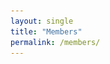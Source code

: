 ```yaml
---
layout: single
title: "Members"
permalink: /members/
---
```


<html>
<head>
    <style>
        .section-header {
            width: 100%;
            padding: 1rem;
            margin: 2rem 0 1rem 0;
            background-color: #f0f0f0;
            border-left: 4px solid #1e88e5;
            font-size: 1.5rem;
            font-weight: bold;
        }

        .members-grid {
            display: grid;
            grid-template-columns: minmax(800px, 1fr);
            gap: 2rem;
            padding: 1rem;
            max-width: 1200px;
            margin: 0 auto;
        }

        .member-card {
            display: grid;
            grid-template-columns: 200px 1fr;
            border: 1px solid #e0e0e0;
            border-radius: 8px;
            overflow: hidden;
            box-shadow: 0 2px 4px rgba(0,0,0,0.1);
            transition: transform 0.2s;
            background-color: #ffffff;
            align-items: center;
        }

        .member-card:hover {
            transform: translateY(-5px);
        }

        .member-photo {
            padding: 1rem;
            display: flex;
            align-items: center;
            justify-content: center;
            height: 100%;
        }

        .member-photo img {
            width: 100%;
            height: auto;
            max-height: 240px;
            object-fit: contain;
            border-radius: 4px;
        }

        .member-info {
            padding: 1.5rem;
            display: flex;
            flex-direction: column;
            gap: 0.5rem;
        }

        .member-info h2 {
            font-size: 1.2rem;
            margin: 0;
            color: #333;
        }

        .member-info p {
            margin: 0;
            color: #666;
        }

        .member-info a {
            color: #1e88e5;
            text-decoration: none;
        }

        .member-info a:hover {
            text-decoration: underline;
        }

        @media (max-width: 800px) {
            .members-grid {
                grid-template-columns: 1fr;
                padding: 0.5rem;
            }
            
            .member-card {
                grid-template-columns: 1fr;
            }
            
            .member-photo {
                max-width: 200px;
                margin: 0 auto;
            }
        }
    </style>
</head>
<body>
    <div class="section-header">Assistant Professor</div>
    <div class="members-grid">
        <div class="member-card">
            <div class="member-photo">
                <img src="../images/LIU.png" alt="LIU Cheng">
            </div>
            <div class="member-info">
                <h2>Prof. LIU Cheng (Assistant Professor, 2022.10-present)</h2>
                <p><strong>Ph.D:</strong> Stanford University </p>
                <p><strong>Msc:</strong> Stanford University </p>
                <p><strong>B.E:</strong> Nanjing University of Aeronautics and Astronautics</p>
                <p><strong>Email:</strong> cliu647@cityu.edu.hk</p>
                <p><strong>Personal website:</strong> <a href="https://www.cityu.edu.hk/stfprofile/ChengLiu.htm" target="_blank">https://www.cityu.edu.hk/stfprofile/ChengLiu.htm/</a></p>
            </div>
        </div>
    </div>

    <div class="section-header">Postdoctoral Fellows</div>
    <div class="members-grid">
        <div class="member-card">
            <div class="member-photo">
                <img src=../images/LSF.png" alt="LI Shufei">
            </div>
            <div class="member-info">
                <h2>Dr. LI Shufei (Postdoctoral Fellow, 2025.01-present)</h2>
                <p><strong>Ph.D:</strong> The Hong Kong Polytechnic University </p>
                <p><strong>Email:</strong> shufei.li@outlook.com </p>
            </div>
        </div>
    </div>

    <div class="section-header">PhD Students</div>
    <div class="members-grid">
        <div class="member-card">
            <div class="member-photo">
                <img src="../images/yc1.png" alt="ZHANG Yingchao">
            </div>
            <div class="member-info">
                <h2>ZHANG Yingchao (PhD student, 2023.09-present)</h2>
                <p><strong>B.E:</strong> Shandong University</p>
                <p><strong>M.E:</strong> Shandong University</p>
                <p><strong>Email:</strong> yingchao.zhang@my.cityu.edu.hk</p>
                <p><strong>Tel:</strong> +852-56396211</p>
                <p><strong>Personal website:</strong> <a href="https://yingchaoao.github.io/" target="_blank">https://yingchaoao.github.io/</a></p>
            </div>
        </div>
        <div class="member-card">
            <div class="member-photo">
                <img src="../images/xuebing.png" alt="XU Xuebing">
            </div>
            <div class="member-info">
                <h2>XU Xuebing (PhD student, 2024.01-present)</h2>
                <p><strong>B.E:</strong> Huazhong University of Science and Technology</p>
                <p><strong>M.E:</strong> Huazhong University of Science and Technology</p>
                <p><strong>Email:</strong> xuebinxu-c@my.cityu.edu.hk </p>
            </div>
        </div>
        <div class="member-card">
            <div class="member-photo">
                <img src="../images/cy.png" alt="CHEN Yan">
            </div>
            <div class="member-info">
                <h2>CHEN Yan (PhD student, 2024.09-present)</h2>
                <p><strong>B.E:</strong> National University of Defense Technology</p>
                <p><strong>Msc:</strong> City University of Hong Kong</p>
                <p><strong>Email:</strong> ychen935-c@my.cityu.edu.hk</p>
                <p><strong>Tel:</strong> +852-69112315</p>
            </div>
        </div>
    </div>
</body>
</html>

